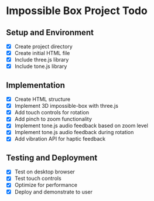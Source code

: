 # Impossible Box Project Todo

## Setup and Environment
- [x] Create project directory
- [x] Create initial HTML file
- [x] Include three.js library
- [x] Include tone.js library

## Implementation
- [x] Create HTML structure
- [x] Implement 3D impossible-box with three.js
- [x] Add touch controls for rotation
- [x] Add pinch to zoom functionality
- [x] Implement tone.js audio feedback based on zoom level
- [x] Implement tone.js audio feedback during rotation
- [x] Add vibration API for haptic feedback

## Testing and Deployment
- [x] Test on desktop browser
- [x] Test touch controls
- [x] Optimize for performance
- [x] Deploy and demonstrate to user
